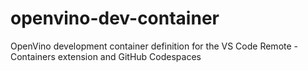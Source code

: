# openvino-dev-container
OpenVino development container definition for the VS Code Remote - Containers extension and GitHub Codespaces
